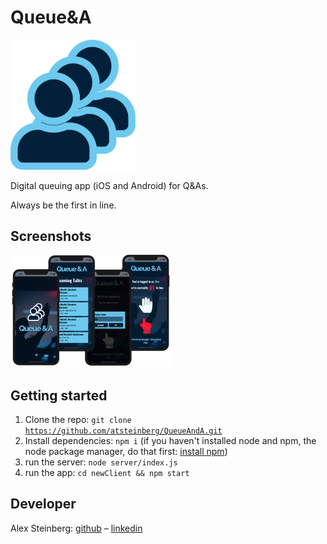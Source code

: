 # Queue&A

<img src="./newClient/assets/logoBlue.svg" alt="logoBlue " style="width:200px" />

Digital queuing app (iOS and Android) for Q&As.

Always be the first in line.

## Screenshots

<img src="./newClient/assets/screenshots.png" alt="screenshots" style="zoom: 25%;" />

## Getting started

1. Clone the repo: <code>git clone https://github.com/atsteinberg/QueueAndA.git</code>
2. Install dependencies: <code>npm i</code> (if you haven't installed node and npm, the node package manager, do that first: [install npm](https://www.npmjs.com/get-npm))
3. run the server: <code>node server/index.js</code>
4. run the app: <code>cd newClient && npm start</code>

## Developer

Alex Steinberg: [github](https://github.com/atsteinberg) – [linkedin]()
